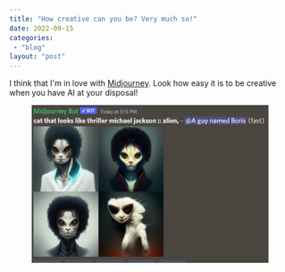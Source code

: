 ```yaml
---
title: "How creative can you be? Very much so!"
date: 2022-09-15
categories: 
 - "blog"
layout: "post"
---
```


<!-- wp:paragraph -->
I think that I'm in love with [Midjourney](http://midjourney.com/). Look how easy it is to be creative when you have AI at your disposal!


<!-- /wp:paragraph -->

<!-- wp:image {"id":4014,"sizeSlug":"large","linkDestination":"none"} -->
<figure class="wp-block-image size-large"><img src="/assets/img/2022/09/image-3.png" alt="" class="wp-image-4014"></figure>
<!-- /wp:image -->
